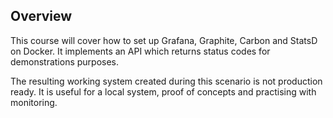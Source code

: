 ## Overview

This course will cover how to set up Grafana, Graphite, Carbon and StatsD on Docker. It implements an API which returns status codes for demonstrations purposes. 

The resulting working system created during this scenario is not production ready. It is useful for a local system, proof of concepts and practising with monitoring.


